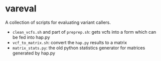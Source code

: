 # vareval
A collection of scripts for evaluating variant callers.

* `clean_vcfs.sh` and part of `preprep.sh`: gets vcfs into a form which can be fed into hap.py
* `vcf_to_matrix.sh`: convert the `hap.py` results to a matrix
* `matrix_stats.py`: the old python statistics generator for matrices generated by hap.py